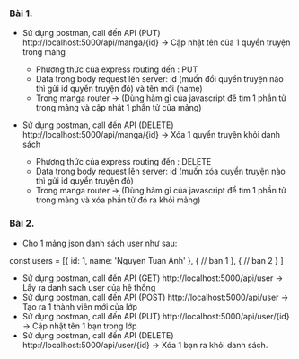 ### Bài 1.

- Sử dụng postman, call đến API (PUT) http://localhost:5000/api/manga/{id} -> Cập nhật tên của 1 quyển truyện trong mảng
  + Phương thức của express routing đến : PUT
  + Data trong body request lên server: id (muốn đổi quyển truyện nào thì gửi id quyển truyện đó) và tên mới (name)
  + Trong manga router -> (Dùng hàm gì của javascript để tìm 1 phần tử trong mảng và cập nhật 1 phần tử của mảng)
  
- Sử dụng postman, call đến API (DELETE) http://localhost:5000/api/manga/{id} -> Xóa 1 quyển truyện khỏi danh sách
    + Phương thức của express routing đến : DELETE
    + Data trong body request lên server: id (muốn xóa quyển truyện nào thì gửi id quyển truyện đó)
    + Trong manga router -> (Dùng hàm gì của javascript để tìm 1 phần tử trong mảng và xóa phần tử đó ra khỏi mảng)

### Bài 2.

- Cho 1 mảng json danh sách user như sau:

const users = [{
    id: 1,
    name: 'Nguyen Tuan Anh'
},
{
// ban 1
},
{
// ban 2
}
]
- Sử dụng postman, call đến API (GET) http://localhost:5000/api/user -> Lấy ra danh sách user của hệ thống
- Sử dụng postman, call đến API (POST) http://localhost:5000/api/user -> Tạo ra 1 thành viên mới của lớp
- Sử dụng postman, call đến API (PUT) http://localhost:5000/api/user/{id} -> Cập nhật tên 1 bạn trong lớp
- Sử dụng postman, call đến API (DELETE) http://localhost:5000/api/user/{id} -> Xóa 1 bạn ra khỏi danh sách.